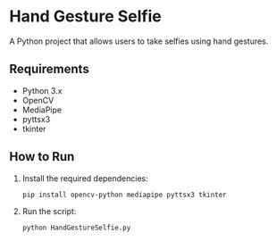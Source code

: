 # Hand Gesture Selfie
A Python project that allows users to take selfies using hand gestures.

## Requirements
- Python 3.x
- OpenCV
- MediaPipe
- pyttsx3
- tkinter

## How to Run
1. Install the required dependencies:
   ```bash
   pip install opencv-python mediapipe pyttsx3 tkinter
2. Run the script:
    ```bash
   python HandGestureSelfie.py


